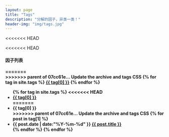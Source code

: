```yaml
---
layout: page
title: "Tags"
description: "分解的因子，异类一类！"
header-img: "img/tags.jpg"
---
```


<<<<<<< HEAD
<style type="text/css">
    .tag-top{
        list-style:none;
        font-weight:bold;
    }
=======
#### 因子列表

<style>
    .tag-header{
        list-style:none;
        font-weight:bold;
    };
>>>>>>> parent of 07cc61e... Update the archive and tags CSS
    .listing-seperator{
        list-style:none;
        font-weight:bold;
    }
</style>

<<<<<<< HEAD
#### 因子列表

<div id='tag_cloud' class="tag-top">
=======
<div id='tag_cloud' class="tag-header">
>>>>>>> parent of 07cc61e... Update the archive and tags CSS
{% for tag in site.tags %}
<a href="#{{ tag[0] }}" title="{{ tag[0] }}" rel="{{ tag[1].size }}">{{ tag[0] }}</a>
{% endfor %}
</div>

<ul class="listing">
{% for tag in site.tags %}
<<<<<<< HEAD
  <li class="listing-seperator" id="{{ tag[0] }}">
  <a href="#top" title="{{ tag[0] }}" rel="{{ tag[1].site}}">{{ tag[0] }}</a>
  </li>
=======
  <li class="listing-seperator" id="{{ tag[0] }}">{{ tag[0] }}</li>
>>>>>>> parent of 07cc61e... Update the archive and tags CSS
{% for post in tag[1] %}
  <li class="listing-item">
  <time datetime="{{ post.date | date:"%Y-%m-%d" }}">{{ post.date | date:"%Y-%m-%d" }}</time>
  <a href="{{ post.url }}" title="{{ post.title }}">{{ post.title }}</a>
  </li>
{% endfor %}
{% endfor %}
</ul>

<script src="/media/js/jquery.tagcloud.js" type="text/javascript" charset="utf-8"></script>
<script language="javascript">
$.fn.tagcloud.defaults = {
    size: {start: 1, end: 1, unit: 'em'},
      color: {start: '#f8e0e6', end: '#ff3333'}
};

$(function () {
    $('#tag_cloud a').tagcloud();
});
</script>
